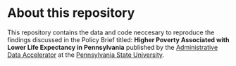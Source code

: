 # About this repository

This repository contains the data and code neccesary to reproduce the findings discussed in the Policy Brief titled: **Higher Poverty Associated with Lower Life Expectancy in Pennsylvania** published by the [Administrative Data Accelerator](accelerator.psu.edu) at the [Pennsylvania State University](www.psu.edu).


